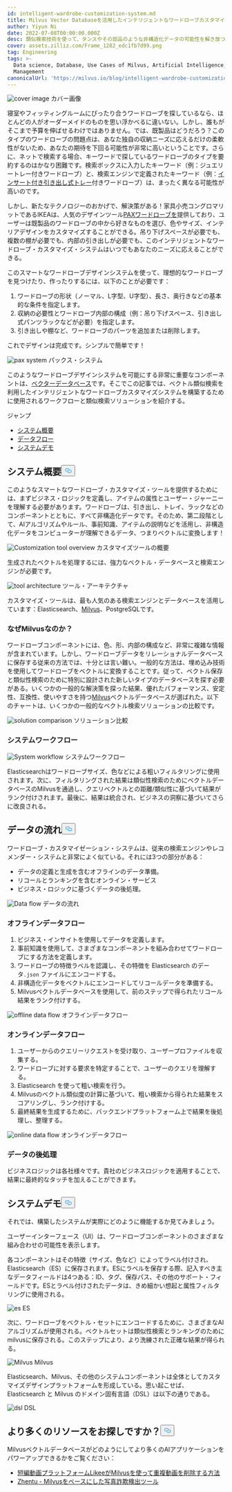 ```yaml
---
id: intelligent-wardrobe-customization-system.md
title: Milvus Vector Databaseを活用したインテリジェントなワードローブカスタマイズシステムの構築
author: Yiyun Ni
date: 2022-07-08T00:00:00.000Z
desc: 類似検索技術を使って、タンスやその部品のような非構造化データの可能性を解き放つ！
cover: assets.zilliz.com/Frame_1282_edc1fb7d99.png
tag: Engineering
tags: >-
  Data science, Database, Use Cases of Milvus, Artificial Intelligence, Vector
  Management
canonicalUrl: 'https://milvus.io/blog/intelligent-wardrobe-customization-system.md'
---
```

<p>
  
   <span class="img-wrapper"> <img translate="no" src="https://assets.zilliz.com/Frame_1282_edc1fb7d99.png" alt="cover image" class="doc-image" id="cover-image" />
   </span> <span class="img-wrapper"> <span>カバー画像</span> </span></p>
<p>寝室やフィッティングルームにぴったり合うワードローブを探しているなら、ほとんどの人がオーダーメイドのものを思い浮かべるに違いない。しかし、誰もがそこまで予算を伸ばせるわけではありません。では、既製品はどうだろう？このタイプのワードローブの問題点は、あなた独自の収納ニーズに応えるだけの柔軟性がないため、あなたの期待を下回る可能性が非常に高いということです。さらに、ネットで検索する場合、キーワードで探しているワードローブのタイプを要約するのはかなり困難です。検索ボックスに入力したキーワード（例：ジュエリートレー付きワードローブ）と、検索エンジンで定義されたキーワード（例：<a href="https://www.ikea.com/us/en/p/komplement-pull-out-tray-with-insert-black-brown-s79249366/">インサート付き引き出し式トレー</a>付きワードローブ）は、まったく異なる可能性が高いのです。</p>
<p>しかし、新たなテクノロジーのおかげで、解決策がある！家具小売コングロマリットであるIKEAは、人気のデザインツール<a href="https://www.ikea.com/us/en/rooms/bedroom/how-to/how-to-design-your-perfect-pax-wardrobe-pub8b76dda0">PAXワードローブを</a>提供しており、ユーザーは既製品のワードローブの中から好きなものを選び、色やサイズ、インテリアデザインをカスタマイズすることができる。吊り下げスペースが必要でも、複数の棚が必要でも、内部の引き出しが必要でも、このインテリジェントなワードローブ・カスタマイズ・システムはいつでもあなたのニーズに応えることができる。</p>
<p>このスマートなワードローブデザインシステムを使って、理想的なワードローブを見つけたり、作ったりするには、以下のことが必要です：</p>
<ol>
<li>ワードローブの形状（ノーマル、L字型、U字型）、長さ、奥行きなどの基本的な条件を指定します。</li>
<li>収納の必要性とワードローブ内部の構成（例：吊り下げスペース、引き出し式パンツラックなどが必要）を指定します。</li>
<li>引き出しや棚など、ワードローブのパーツを追加または削除します。</li>
</ol>
<p>これでデザインは完成です。シンプルで簡単です！</p>
<p>
  
   <span class="img-wrapper"> <img translate="no" src="https://assets.zilliz.com/Pax_system_ff4c3fa182.png" alt="pax system" class="doc-image" id="pax-system" />
   </span> <span class="img-wrapper"> <span>パックス・システム</span> </span></p>
<p>このようなワードローブデザインシステムを可能にする非常に重要なコンポーネントは、<a href="https://zilliz.com/learn/what-is-vector-database">ベクターデータベース</a>です。そこでこの記事では、ベクトル類似検索を利用したインテリジェントなワードローブカスタマイズシステムを構築するために使用されるワークフローと類似検索ソリューションを紹介する。</p>
<p>ジャンプ</p>
<ul>
<li><a href="#System-overview">システム概要</a></li>
<li><a href="#Data-flow">データフロー</a></li>
<li><a href="#System-demo">システムデモ</a></li>
</ul>
<h2 id="System-Overview" class="common-anchor-header">システム概要<button data-href="#System-Overview" class="anchor-icon" translate="no">
      <svg translate="no"
        aria-hidden="true"
        focusable="false"
        height="20"
        version="1.1"
        viewBox="0 0 16 16"
        width="16"
      >
        <path
          fill="#0092E4"
          fill-rule="evenodd"
          d="M4 9h1v1H4c-1.5 0-3-1.69-3-3.5S2.55 3 4 3h4c1.45 0 3 1.69 3 3.5 0 1.41-.91 2.72-2 3.25V8.59c.58-.45 1-1.27 1-2.09C10 5.22 8.98 4 8 4H4c-.98 0-2 1.22-2 2.5S3 9 4 9zm9-3h-1v1h1c1 0 2 1.22 2 2.5S13.98 12 13 12H9c-.98 0-2-1.22-2-2.5 0-.83.42-1.64 1-2.09V6.25c-1.09.53-2 1.84-2 3.25C6 11.31 7.55 13 9 13h4c1.45 0 3-1.69 3-3.5S14.5 6 13 6z"
        ></path>
      </svg>
    </button></h2><p>このようなスマートなワードローブ・カスタマイズ・ツールを提供するためには、まずビジネス・ロジックを定義し、アイテムの属性とユーザー・ジャーニーを理解する必要があります。ワードローブは、引き出し、トレイ、ラックなどのコンポーネントとともに、すべて非構造化データです。そのため、第二段階として、AIアルゴリズムやルール、事前知識、アイテムの説明などを活用し、非構造化データをコンピューターが理解できるデータ、つまりベクトルに変換します！</p>
<p>
  
   <span class="img-wrapper"> <img translate="no" src="https://assets.zilliz.com/Customization_tool_overview_86d62e1730.png" alt="Customization tool overview" class="doc-image" id="customization-tool-overview" />
   </span> <span class="img-wrapper"> <span>カスタマイズツールの概要</span> </span></p>
<p>生成されたベクトルを処理するには、強力なベクトル・データベースと検索エンジンが必要です。</p>
<p>
  
   <span class="img-wrapper"> <img translate="no" src="https://assets.zilliz.com/tool_architecutre_33fb646954.png" alt="tool architecture" class="doc-image" id="tool-architecture" />
   </span> <span class="img-wrapper"> <span>ツール・アーキテクチャ</span> </span></p>
<p>カスタマイズ・ツールは、最も人気のある検索エンジンとデータベースを活用しています：Elasticsearch、<a href="https://milvus.io/">Milvus</a>、PostgreSQLです。</p>
<h3 id="Why-Milvus" class="common-anchor-header">なぜMilvusなのか？</h3><p>ワードローブコンポーネントには、色、形、内部の構成など、非常に複雑な情報が含まれています。しかし、ワードローブデータをリレーショナルデータベースに保存する従来の方法では、十分とは言い難い。一般的な方法は、埋め込み技術を使用してワードローブをベクトルに変換することです。従って、ベクトル保存と類似性検索のために特別に設計された新しいタイプのデータベースを探す必要がある。いくつかの一般的な解決策を探った結果、優れたパフォーマンス、安定性、互換性、使いやすさを持つ<a href="https://github.com/milvus-io/milvus">Milvus</a>ベクトルデータベースが選ばれた。以下のチャートは、いくつかの一般的なベクトル検索ソリューションの比較です。</p>
<p>
  
   <span class="img-wrapper"> <img translate="no" src="https://assets.zilliz.com/Solution_comparison_d96b8f1dd5.png" alt="solution comparison" class="doc-image" id="solution-comparison" />
   </span> <span class="img-wrapper"> <span>ソリューション比較</span> </span></p>
<h3 id="System-workflow" class="common-anchor-header">システムワークフロー</h3><p>
  
   <span class="img-wrapper"> <img translate="no" src="https://assets.zilliz.com/System_workflow_250c275ec1.png" alt="System workflow" class="doc-image" id="system-workflow" />
   </span> <span class="img-wrapper"> <span>システムワークフロー</span> </span></p>
<p>Elasticsearchはワードローブサイズ、色などによる粗いフィルタリングに使用されます。次に、フィルタリングされた結果は類似性検索のためにベクトルデータベースのMilvusを通過し、クエリベクトルとの距離/類似性に基づいて結果がランク付けされます。最後に、結果は統合され、ビジネスの洞察に基づいてさらに改良される。</p>
<h2 id="Data-flow" class="common-anchor-header">データの流れ<button data-href="#Data-flow" class="anchor-icon" translate="no">
      <svg translate="no"
        aria-hidden="true"
        focusable="false"
        height="20"
        version="1.1"
        viewBox="0 0 16 16"
        width="16"
      >
        <path
          fill="#0092E4"
          fill-rule="evenodd"
          d="M4 9h1v1H4c-1.5 0-3-1.69-3-3.5S2.55 3 4 3h4c1.45 0 3 1.69 3 3.5 0 1.41-.91 2.72-2 3.25V8.59c.58-.45 1-1.27 1-2.09C10 5.22 8.98 4 8 4H4c-.98 0-2 1.22-2 2.5S3 9 4 9zm9-3h-1v1h1c1 0 2 1.22 2 2.5S13.98 12 13 12H9c-.98 0-2-1.22-2-2.5 0-.83.42-1.64 1-2.09V6.25c-1.09.53-2 1.84-2 3.25C6 11.31 7.55 13 9 13h4c1.45 0 3-1.69 3-3.5S14.5 6 13 6z"
        ></path>
      </svg>
    </button></h2><p>ワードローブ・カスタマイゼーション・システムは、従来の検索エンジンやレコメンダー・システムと非常によく似ている。それには3つの部分がある：</p>
<ul>
<li>データの定義と生成を含むオフラインのデータ準備。</li>
<li>リコールとランキングを含むオンライン・サービス</li>
<li>ビジネス・ロジックに基づくデータの後処理。</li>
</ul>
<p>
  
   <span class="img-wrapper"> <img translate="no" src="https://assets.zilliz.com/data_flow_d0d9fa0fca.png" alt="Data flow" class="doc-image" id="data-flow" />
   </span> <span class="img-wrapper"> <span>データの流れ</span> </span></p>
<h3 id="Offline-data-flow" class="common-anchor-header">オフラインデータフロー</h3><ol>
<li>ビジネス・インサイトを使用してデータを定義します。</li>
<li>事前知識を使用して、さまざまなコンポーネントを組み合わせてワードローブにする方法を定義します。</li>
<li>ワードローブの特徴ラベルを認識し、その特徴を Elasticsearch のデータ<code translate="no">.json</code> ファイルにエンコードする。</li>
<li>非構造化データをベクトルにエンコードしてリコールデータを準備する。</li>
<li>Milvusベクトルデータベースを使用して、前のステップで得られたリコール結果をランク付けする。</li>
</ol>
<p>
  
   <span class="img-wrapper"> <img translate="no" src="https://assets.zilliz.com/offline_data_flow_f91ac9cf4c.png" alt="offline data flow" class="doc-image" id="offline-data-flow" />
   </span> <span class="img-wrapper"> <span>オフラインデータフロー</span> </span></p>
<h3 id="Online-data-flow" class="common-anchor-header">オンラインデータフロー</h3><ol>
<li>ユーザーからのクエリーリクエストを受け取り、ユーザープロファイルを収集する。</li>
<li>ワードローブに対する要求を特定することで、ユーザーのクエリを理解する。</li>
<li>Elasticsearch を使って粗い検索を行う。</li>
<li>Milvusのベクトル類似度の計算に基づいて、粗い検索から得られた結果をスコアリングし、ランク付けする。</li>
<li>最終結果を生成するために、バックエンドプラットフォーム上で結果を後処理し、整理する。</li>
</ol>
<p>
  
   <span class="img-wrapper"> <img translate="no" src="https://assets.zilliz.com/online_data_flow_1f2af25cc3.png" alt="online data flow" class="doc-image" id="online-data-flow" />
   </span> <span class="img-wrapper"> <span>オンラインデータフロー</span> </span></p>
<h3 id="Data-post-processing" class="common-anchor-header">データの後処理</h3><p>ビジネスロジックは各社様々です。貴社のビジネスロジックを適用することで、結果に最終的なタッチを加えることができます。</p>
<h2 id="System-demo" class="common-anchor-header">システムデモ<button data-href="#System-demo" class="anchor-icon" translate="no">
      <svg translate="no"
        aria-hidden="true"
        focusable="false"
        height="20"
        version="1.1"
        viewBox="0 0 16 16"
        width="16"
      >
        <path
          fill="#0092E4"
          fill-rule="evenodd"
          d="M4 9h1v1H4c-1.5 0-3-1.69-3-3.5S2.55 3 4 3h4c1.45 0 3 1.69 3 3.5 0 1.41-.91 2.72-2 3.25V8.59c.58-.45 1-1.27 1-2.09C10 5.22 8.98 4 8 4H4c-.98 0-2 1.22-2 2.5S3 9 4 9zm9-3h-1v1h1c1 0 2 1.22 2 2.5S13.98 12 13 12H9c-.98 0-2-1.22-2-2.5 0-.83.42-1.64 1-2.09V6.25c-1.09.53-2 1.84-2 3.25C6 11.31 7.55 13 9 13h4c1.45 0 3-1.69 3-3.5S14.5 6 13 6z"
        ></path>
      </svg>
    </button></h2><p>それでは、構築したシステムが実際にどのように機能するか見てみましょう。</p>
<p>ユーザーインターフェース（UI）は、ワードローブコンポーネントのさまざまな組み合わせの可能性を表示します。</p>
<p>各コンポーネントはその特徴（サイズ、色など）によってラベル付けされ、Elasticsearch（ES）に保存されます。ESにラベルを保存する際、記入すべき主なデータフィールドは4つある：ID、タグ、保存パス、その他のサポート・フィールドです。ESとラベル付けされたデータは、きめ細かい想起と属性フィルタリングに使用される。</p>
<p>
  
   <span class="img-wrapper"> <img translate="no" src="https://assets.zilliz.com/es_d5b0639610.png" alt="es" class="doc-image" id="es" />
   </span> <span class="img-wrapper"> <span>ES</span> </span></p>
<p>次に、ワードローブをベクトル・セットにエンコードするために、さまざまなAIアルゴリズムが使用される。ベクトルセットは類似性検索とランキングのためにmilvusに保存される。このステップにより、より洗練された正確な結果が得られる。</p>
<p>
  
   <span class="img-wrapper"> <img translate="no" src="https://assets.zilliz.com/Milvus_38dd93a439.jpeg" alt="Milvus" class="doc-image" id="milvus" />
   </span> <span class="img-wrapper"> <span>Milvus</span> </span></p>
<p>Elasticsearch、Milvus、その他のシステムコンポーネントは全体としてカスタマイズデザインプラットフォームを形成している。思い起こせば、Elasticsearch と Milvus のドメイン固有言語（DSL）は以下の通りである。</p>
<p>
  
   <span class="img-wrapper"> <img translate="no" src="https://assets.zilliz.com/dsl_df60097d23.png" alt="dsl" class="doc-image" id="dsl" />
   </span> <span class="img-wrapper"> <span>DSL</span> </span></p>
<h2 id="Looking-for-more-resources" class="common-anchor-header">より多くのリソースをお探しですか？<button data-href="#Looking-for-more-resources" class="anchor-icon" translate="no">
      <svg translate="no"
        aria-hidden="true"
        focusable="false"
        height="20"
        version="1.1"
        viewBox="0 0 16 16"
        width="16"
      >
        <path
          fill="#0092E4"
          fill-rule="evenodd"
          d="M4 9h1v1H4c-1.5 0-3-1.69-3-3.5S2.55 3 4 3h4c1.45 0 3 1.69 3 3.5 0 1.41-.91 2.72-2 3.25V8.59c.58-.45 1-1.27 1-2.09C10 5.22 8.98 4 8 4H4c-.98 0-2 1.22-2 2.5S3 9 4 9zm9-3h-1v1h1c1 0 2 1.22 2 2.5S13.98 12 13 12H9c-.98 0-2-1.22-2-2.5 0-.83.42-1.64 1-2.09V6.25c-1.09.53-2 1.84-2 3.25C6 11.31 7.55 13 9 13h4c1.45 0 3-1.69 3-3.5S14.5 6 13 6z"
        ></path>
      </svg>
    </button></h2><p>Milvusベクトルデータベースがどのようにしてより多くのAIアプリケーションをパワーアップできるかをご覧ください：</p>
<ul>
<li><a href="https://milvus.io/blog/2022-06-23-How-Short-video-Platform-Likee-Removes-Duplicate-Videos-with-Milvus.md">短編動画プラットフォームLikeeがMilvusを使って重複動画を削除する方法</a></li>
<li><a href="https://milvus.io/blog/2022-06-20-Zhentu-the-Photo-Fraud-Detector-Based-on-Milvus.md">Zhentu - Milvusをベースにした写真詐欺検出ツール</a></li>
</ul>
